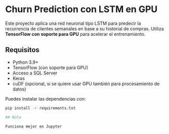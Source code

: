 # Churn Prediction con LSTM en GPU

Este proyecto aplica una red neuronal tipo LSTM para predecir la recurrencia de clientes semanales en base a su historial de compras. Utiliza **TensorFlow con soporte para GPU** para acelerar el entrenamiento.

## Requisitos

- Python 3.9+
- TensorFlow (con soporte para GPU)
- Acceso a SQL Server
- Keras
- cuDF (opcional, si se quiere usar GPU también para procesamiento de datos)

Puedes instalar las dependencias con:

```bash
pip install -r requirements.txt

## Nota

Funciona mejor en Jupyter
